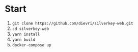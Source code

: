 # Start

1. `git clone https://github.com/dievri/silverkey-web.git`
2. `cd silverkey-web`
3. `yarn install`
4. `yarn build`
5. `docker-compose up`
